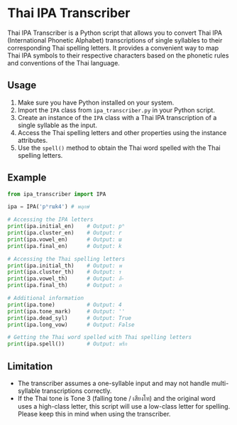 # Thai IPA Transcriber

Thai IPA Transcriber is a Python script that allows you to convert Thai IPA (International Phonetic Alphabet) transcriptions of single syllables to their corresponding Thai spelling letters. It provides a convenient way to map Thai IPA symbols to their respective characters based on the phonetic rules and conventions of the Thai language.

## Usage

1. Make sure you have Python installed on your system.
2. Import the `IPA` class from `ipa_transcriber.py` in your Python script.
3. Create an instance of the `IPA` class with a Thai IPA transcription of a single syllable as the input.
4. Access the Thai spelling letters and other properties using the instance attributes.
5. Use the `spell()` method to obtain the Thai word spelled with the Thai spelling letters.

## Example

```python
from ipa_transcriber import IPA

ipa = IPA('pʰrɯk4') # พฤกษ์

# Accessing the IPA letters
print(ipa.initial_en)    # Output: pʰ
print(ipa.cluster_en)    # Output: r
print(ipa.vowel_en)      # Output: ɯ
print(ipa.final_en)      # Output: k

# Accessing the Thai spelling letters
print(ipa.initial_th)    # Output: พ
print(ipa.cluster_th)    # Output: ร
print(ipa.vowel_th)      # Output: อึ-
print(ipa.final_th)      # Output: ก

# Additional information
print(ipa.tone)          # Output: 4
print(ipa.tone_mark)     # Output: ''
print(ipa.dead_syl)      # Output: True
print(ipa.long_vow)      # Output: False

# Getting the Thai word spelled with Thai spelling letters
print(ipa.spell())       # Output: พรึก
```
## Limitation
- The transcriber assumes a one-syllable input and may not handle multi-syllable transcriptions correctly.
- If the Thai tone is Tone 3 (falling tone / เสียงโท) and the original word uses a high-class letter, this script will use a low-class letter for spelling. Please keep this in mind when using the transcriber.

